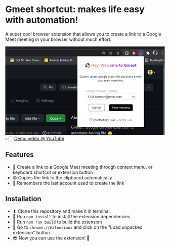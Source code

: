 # Gmeet shortcut: makes life easy with automation!
A super cool browser extension that allows you to create a link to a Google Meet meeting in your browser without much effort.

![](./screenshots/banner.png)
👉🏻 [Demo video @ YouTube](https://youtu.be/Wb6clgENkDo)

## Features
- 🔗 Create a link to a Google Meet meeting through context menu, or keyboard shortcut or extension button
- © Copies the link to the clipboard automatically
- 🧠 Remembers the last account used to create the link

## Installation
- ⬇ Clone this repository and make it in terminal.
- 💨 Run `npm install` to install the extension dependencies
- 💨 Run `npm run build` to build the extension
- 🍞 Go to `chrome://extensions` and click on the "Load unpacked extension" button
- 😎 Now you can use the extension! 🎉